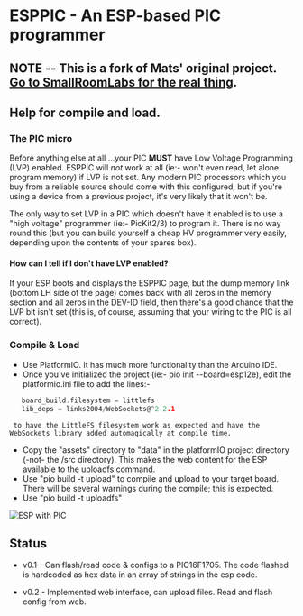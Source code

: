 # ESPPIC - An ESP-based PIC programmer




## NOTE -- This is a fork of Mats' original project.  [Go to SmallRoomLabs for the real thing](https://github.com/SmallRoomLabs/esppic).
## Help for compile and load.

### The PIC micro

   Before anything else at all  ...your PIC __MUST__ have Low Voltage Programming (LVP) enabled.  ESPPIC will _not_ work at all (ie:- won't even read, let alone   program memory) if LVP is not set.  Any modern PIC processors which you buy from a reliable source should come with this configured, but if you're using a device from a previous project, it's very likely that it won't be.

   The only way to set LVP in a PIC which doesn't have it enabled is to use a "high voltage" programmer (ie:- PicKit2/3) to program it.  There is no way round this (but you can build yourself a cheap HV programmer very easily, depending upon the contents of your spares box).

#### How can I tell if I don't have LVP enabled?

   If your ESP boots and displays the ESPPIC page, but the dump memory link (bottom LH side of the page) comes back with all zeros in the memory section and all zeros in the DEV-ID field, then there's a good chance that the LVP bit isn't set (this is, of course, assuming that your wiring to the PIC is all correct).

### Compile & Load

   * Use PlatformIO.  It has much more functionality than the Arduino IDE.
   * Once you've initialized the project (ie:- pio init --board=esp12e), edit the platformio.ini file to add the lines:-  
```C
   board_build.filesystem = littlefs  
   lib_deps = links2004/WebSockets@^2.2.1  
```
     to have the LittleFS filesystem work as expected and have the WebSockets library added automagically at compile time.
   * Copy the "assets" directory to "data" in the platformIO project directory (-not- the /src directory).  This makes the web content for the ESP available to the uploadfs command. 
   * Use "pio build -t upload" to compile and upload to your target board.  There will be several warnings during the compile; this is expected.
   * Use "pio build -t uploadfs"





![ESP with PIC](https://github.com/SmallRoomLabs/esppic/raw/master/images/esppic-bare-S.jpg "NodeMCU and a PIC16F1705")

## Status
  * v0.1 - Can flash/read code & configs to a PIC16F1705. The code flashed is hardcoded as hex data in an array of strings in the esp code. 

  * v0.2 - Implemented web interface, can upload files. Read and flash config from web.
